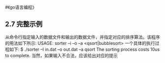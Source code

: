 
#《go语言编程》 
## 2.7 完整示例
从命令行指定输入的数据文件和输出的数据文件，并指定对应的排序算法。该程序的用法如下所示:
USAGE: sorter –i <in> –o <out> –a <qsort|bubblesort>
一个具体的执行过程如下:
$ ./sorter –I in.dat –o out.dat –a qsort
The sorting process costs 10us to complete.
当然，如果输入不合法，应该给出对应的提示
